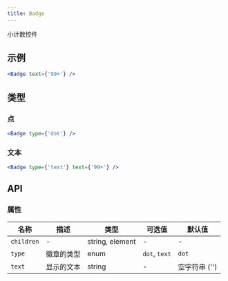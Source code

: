 ```yaml
---
title: Badge
---
```

小计数控件

## 示例

```jsx
<Badge text={'99+'} />
```

## 类型

### 点

```jsx
<Badge type={'dot'} />
```

### 文本

```jsx
<Badge type={'text'} text={'99+'} />
```

## API

### 属性

名称 | 描述 | 类型 | 可选值 | 默认值
--- | --- | --- | --- | ---
`children` | - | string, element | - | -
`type` | 徽章的类型 | enum | `dot`, `text` | `dot`
`text` | 显示的文本 | string | - | 空字符串 ('')
